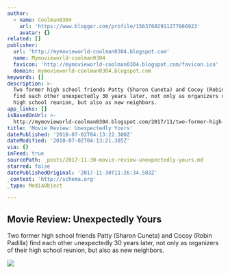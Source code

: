 ```yaml
---
author:
  - name: Coolman0304
    url: 'https://www.blogger.com/profile/15637602911277666923'
    avatar: {}
related: []
publisher:
  url: 'http://mymovieworld-coolman0304.blogspot.com'
  name: Mymovieworld-coolman0304
  favicon: 'http://mymovieworld-coolman0304.blogspot.com/favicon.ico'
  domain: mymovieworld-coolman0304.blogspot.com
keywords: []
description: >-
  Two former high school friends Patty (Sharon Cuneta) and Cocoy (Robin Padilla)
  find each other unexpectedly 30 years later, not only as organizers of their
  high school reunion, but also as new neighbors.
app_links: []
isBasedOnUrl: >-
  http://mymovieworld-coolman0304.blogspot.com/2017/11/two-former-high-school-friends-patty.html?m=1
title: 'Movie Review: Unexpectedly Yours'
datePublished: '2018-07-02T04:13:22.300Z'
dateModified: '2018-07-02T04:13:21.385Z'
via: {}
inFeed: true
sourcePath: _posts/2017-11-30-movie-review-unexpectedly-yours.md
starred: false
datePublishedOriginal: '2017-11-30T11:26:34.583Z'
_context: 'http://schema.org'
_type: MediaObject

---
```

<article style=""><h1>Movie Review: Unexpectedly Yours</h1><p>Two former high school friends Patty (Sharon Cuneta) and Cocoy (Robin Padilla) find each other unexpectedly 30 years later, not only as organizers of their high school reunion, but also as new neighbors.</p><img src="https://4.bp.blogspot.com/-xBWZqyTmHgE/Wh9Shsnwo_I/AAAAAAAAwBA/6oVhrsplHWsCgT0XJ7yCqy1cxDxaS8A-ACLcBGAs/s640/Unexpectedly%2BYours.jpeg" /></article>